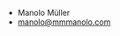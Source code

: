 - Manolo Müller
- manolo@mmmanolo.com

<!---
rybenmensch/rybenmensch is a ✨ special ✨ repository because its `README.md` (this file) appears on your GitHub profile.
You can click the Preview link to take a look at your changes.
--->
